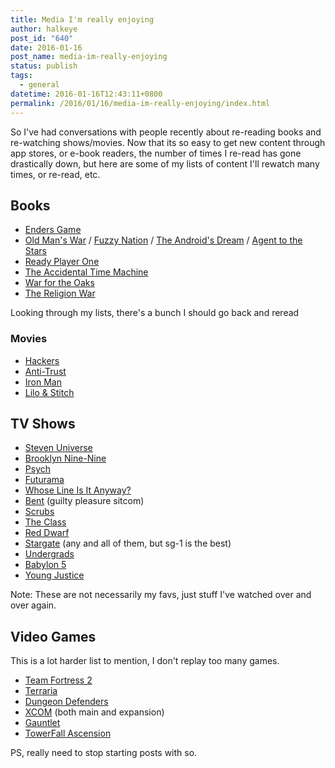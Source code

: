 ```yaml
---
title: Media I'm really enjoying
author: halkeye
post_id: "640"
date: 2016-01-16
post_name: media-im-really-enjoying
status: publish
tags:
  - general
datetime: 2016-01-16T12:43:11+0800
permalink: /2016/01/16/media-im-really-enjoying/index.html
---
```


So I've had conversations with people recently about re-reading books and re-watching shows/movies. Now that its so easy to get new content through app stores, or e-book readers, the number of times I re-read has gone drastically down, but here are some of my lists of content I'll rewatch many times, or re-read, etc.


## Books

*   [Enders Game](https://www.goodreads.com/book/show/375802.Ender_s_Game)
*   [Old Man's War](https://www.goodreads.com/book/show/51964.Old_Man_s_War) / [Fuzzy Nation](https://www.goodreads.com/book/show/9647532-fuzzy-nation) / [The Android's Dream](https://www.goodreads.com/book/show/1126509.The_Android_s_Dream) / [Agent to the Stars](https://www.goodreads.com/book/show/3188404-agent-to-the-stars)
*   [Ready Player One](https://www.goodreads.com/book/show/9969571-ready-player-one)
*   [The Accidental Time Machine](https://www.goodreads.com/book/show/3744307-the-accidental-time-machine)
*   [War for the Oaks](https://www.goodreads.com/book/show/771527.War_for_the_Oaks)
*   [The Religion War](https://www.goodreads.com/book/show/53885.The_Religion_War)


Looking through my lists, there's a bunch I should go back and reread


### Movies

*   [Hackers](https://www.themoviedb.org/movie/10428?language=en)
*   [Anti-Trust](https://www.themoviedb.org/movie/9989?language=en)
*   [Iron Man](https://www.themoviedb.org/movie/1726?language=en)
*   [Lilo & Stitch](https://www.themoviedb.org/movie/11544?language=en)


## TV Shows

*   [Steven Universe](https://www.imdb.com/title/tt3061046/?ref_=fn_al_tt_4)
*   [Brooklyn Nine-Nine](https://web.archive.org/web/20160113195736/http://www.imdb.com/title/tt2467372/?ref_=fn_al_tt_1)
*   [Psych](https://web.archive.org/web/20150209023906/http://www.imdb.com:80/title/tt0491738/?ref_=fn_al_tt_1)
*   [Futurama](https://web.archive.org/web/20160116185414/http://www.imdb.com/title/tt0149460/?ref_=fn_al_tt_1)
*   [Whose Line Is It Anyway?](https://web.archive.org/web/20150625080155/http://www.imdb.com:80/title/tt2919910/?ref_=fn_al_tt_2)
*   [Bent](https://www.imdb.com/title/tt1839417/?ref_=fn_al_tt_2) (guilty pleasure sitcom)
*   [Scrubs](https://web.archive.org/web/20160118032813/http://www.imdb.com/title/tt0285403/)
*   [The Class](https://web.archive.org/web/20160414192518/http://www.imdb.com/title/tt0484082/)
*   [Red Dwarf](https://web.archive.org/web/20160129164021/http://www.imdb.com/title/tt0094535/)
*   [Stargate](https://web.archive.org/web/20160115150758/http://www.imdb.com/title/tt0118480/) (any and all of them, but sg-1 is the best)
*   [Undergrads](https://web.archive.org/web/20160328123225/http://www.imdb.com/title/tt0292861/)
*   [Babylon 5](https://web.archive.org/web/20160402103746/http://www.imdb.com/title/tt0105946/?ref_=fn_al_tt_1)
*   [Young Justice](https://web.archive.org/web/20160103214532/http://www.imdb.com:80/title/tt1641384/?ref_=fn_al_tt_1)


Note: These are not necessarily my favs, just stuff I've watched over and over again.


## Video Games


This is a lot harder list to mention, I don't replay too many games.

*   [Team Fortress 2](https://store.steampowered.com/app/440/)
*   [Terraria](https://store.steampowered.com/app/105600/)
*   [Dungeon Defenders](https://store.steampowered.com/app/65800/)
*   [XCOM](https://store.steampowered.com/app/200510/) (both main and expansion)
*   [Gauntlet](https://store.steampowered.com/app/258970)
*   [TowerFall Ascension](https://store.steampowered.com/app/251470)


PS, really need to stop starting posts with so.
